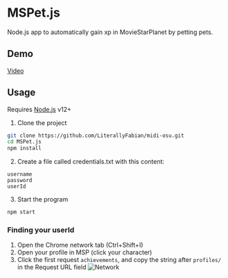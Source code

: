 # MSPet.js
Node.js app to automatically gain xp in MovieStarPlanet by petting pets.

## Demo
[Video](https://www.youtube.com/watch?v=prrJxgqTvkQ)

## Usage
Requires [Node.js](https://nodejs.org/en/) v12+

1. Clone the project
```bash
git clone https://github.com/LiterallyFabian/midi-osu.git
cd MSPet.js
npm install
```

2. Create a file called credentials.txt with this content:
```
username
password
userId
```

3. Start the program
```bash
npm start
```

### Finding your userId
1. Open the Chrome network tab (Ctrl+Shift+I)
2. Open your profile in MSP (click your character)
3. Click the first request `achievements`, and copy the string after `profiles/` in the Request URL field
![Network](https://i.imgur.com/zYOprVC.png)
